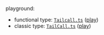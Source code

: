 
playground: 

- functional type: [`Tailcall.ts`](https://www.typescriptlang.org/zh/play?#code/C4TwDgpgBAKghgSwDYGM5KVAPDAfFAXigG8oALCOAEwC5YAaKYRJOgCgEpD95k0McuRlQD2AOwh0ARiJFJKYqAF8oAbgCwAKC0pxAZ2CwW-TES1tRE6bPlwxXAvi056+NhWp0YDp5rbNkdh8jPnQkQQ4tL2MwwW4oLSgkhM1kqDZSD1pySipGANYmFmFxSShLaCUuOD0Q1DDsPDUtLV56jAA6CsIUlzcsr0jNaNCBJscUtMTktpN04AAnAFcILndcrmm0pLZOeNJgMgWRAHcoCTOAUQXjhbYAIjERQwQAWzB5V4gxYAgqe44qmUXA02k0szCHTmZk0fXmLCC8QhY1wQxG7XC418U1SMxiGHSADN0HpVukxEsCTUoHYQGsCiCWuD8UgOgAlACqADkes4YK50qSkIT0SYIlFYPEtMQtlB5IZOVyuQBJLkAcR6QsJoLSJzIyGgbAAhIqVequqVNrikqRTaqNUQ7eaCulAcpZQsIMAlgtFE61R0ss1NCpQUymboxAYoJ7Xry-GI6BTXlIIAtGAsk0sU2m0XUxcnUwt8I5ZbK2IosDGuAB+fOQioVq1pUWQky7YKxisAWnT1cZYJ0+kMYAQkCQCAkPThbAAHoN4lg2QK2CL0vPYME2cFR+PJxBdoS1rOOAOtLuIBOp2wuwBGAAMj6fACZ6M-T+XkazFUM0mxI3ocgQB0SAiAA5m6AD0kFQPejAnOIADkhgGHAKAANZQCIABuaaEqBJxMkAA) ([play](https://tsplay.dev/Wk3O9W))
- classic type: [`TailCall.ts`](https://www.typescriptlang.org/zh/play?#code/MYGwhgzhAEAqYEsQGEwhAWAFAB5YD5psBvbac6YAewDsIAXAJwFdh6rGyKAKLiigA7MARiATBojAKZgAJrRABPaAgjIqAWwEgp9KQC5owqlR1ga0ADR9+0IaPGSZ8mkqcRmIeodhWb-ezEJaTkFZRopAA96VHRDbgBKaABeQngkWJA8QmssfiTiAF9oAG4bGwYwekcXKRts7gA3NGYDOASbH0QUNCyCIjyKUkHbJ3pmRgsIgHc4bszuJlbLaGaQZehElMJiaHoAC0YqWZnoAFFGI8ZuACIaKnoVLR0NKRo9WRuEkuhCpLKRr9SuVAZVqhJgL16gRuBFopl4klUnMMr1sh1AV1UehsgN+MNRuRpONJtBTukeuhuAAzNAQKQrGieEDQSCsmiKRlRGK9b42YoA-g2BA0RpUADWUkSPjxQ38FB0j3o3UhcRRlL6hGSe32qmBgP4011Ok2AEJlUhVSAAHSqdTPXRSJLy8i7C0gK0pPYq3rWuE8qn-IGCwnEiYWd1W63SDxefX8AXYRNYbDUOiPaQaL3YWGGJkaYRSRgrRh55gFosYrEanD5wuMLX4EH8WHQHCSJIAfnVmWttVhzsxPd9Vu4W2RmdhAFpix3-thU7QIKYpNaQFQAObcScARgADAfDzvLAAmBK20USqUJb7QAD0d+g00Q9BW5gghh32CAA) ([play](https://tsplay.dev/WvQanm))
